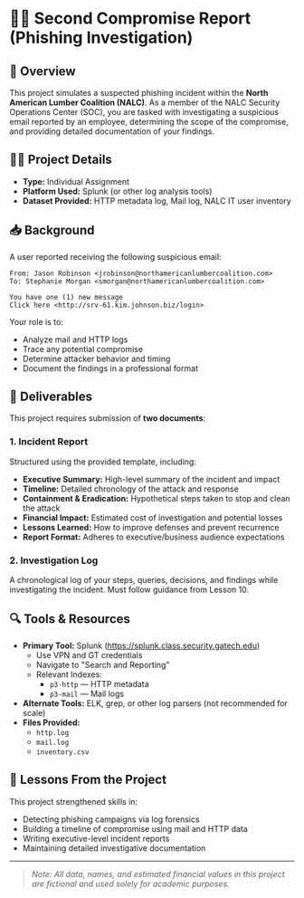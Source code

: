 # 🕵️‍♂️ Second Compromise Report (Phishing Investigation)

## 📌 Overview

This project simulates a suspected phishing incident within the **North American Lumber Coalition (NALC)**. As a member of the NALC Security Operations Center (SOC), you are tasked with investigating a suspicious email reported by an employee, determining the scope of the compromise, and providing detailed documentation of your findings.

## 🧑‍💻 Project Details

- **Type:** Individual Assignment  
- **Platform Used:** Splunk (or other log analysis tools)  
- **Dataset Provided:** HTTP metadata log, Mail log, NALC IT user inventory

## 📥 Background

A user reported receiving the following suspicious email:

```
From: Jason Robinson <jrobinson@northamericanlumbercoalition.com>
To: Stephanie Morgan <smorgan@northamericanlumbercoalition.com>

You have one (1) new message
Click here <http://srv-61.kim.johnson.biz/login>
```

Your role is to:
- Analyze mail and HTTP logs
- Trace any potential compromise
- Determine attacker behavior and timing
- Document the findings in a professional format

## 📝 Deliverables

This project requires submission of **two documents**:

### 1. Incident Report
Structured using the provided template, including:
- **Executive Summary:** High-level summary of the incident and impact  
- **Timeline:** Detailed chronology of the attack and response  
- **Containment & Eradication:** Hypothetical steps taken to stop and clean the attack  
- **Financial Impact:** Estimated cost of investigation and potential losses  
- **Lessons Learned:** How to improve defenses and prevent recurrence  
- **Report Format:** Adheres to executive/business audience expectations

### 2. Investigation Log
A chronological log of your steps, queries, decisions, and findings while investigating the incident. Must follow guidance from Lesson 10.

## 🔍 Tools & Resources

- **Primary Tool:** Splunk (https://splunk.class.security.gatech.edu)
  - Use VPN and GT credentials
  - Navigate to "Search and Reporting"
  - Relevant Indexes:
    - `p3-http` — HTTP metadata
    - `p3-mail` — Mail logs
- **Alternate Tools:** ELK, grep, or other log parsers (not recommended for scale)
- **Files Provided:**
  - `http.log`
  - `mail.log`
  - `inventory.csv`


## 🧠 Lessons From the Project

This project strengthened skills in:
- Detecting phishing campaigns via log forensics
- Building a timeline of compromise using mail and HTTP data
- Writing executive-level incident reports
- Maintaining detailed investigative documentation

---

> *Note: All data, names, and estimated financial values in this project are fictional and used solely for academic purposes.*
